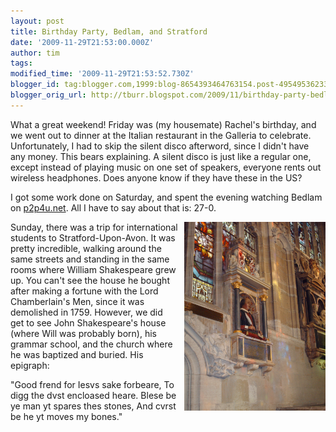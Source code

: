 ```yaml
---
layout: post
title: Birthday Party, Bedlam, and Stratford
date: '2009-11-29T21:53:00.000Z'
author: tim
tags: 
modified_time: '2009-11-29T21:53:52.730Z'
blogger_id: tag:blogger.com,1999:blog-8654393464763154.post-4954953623370254065
blogger_orig_url: http://tburr.blogspot.com/2009/11/birthday-party-bedlam-and-stratford.html
---
```


What a great weekend! Friday was (my housemate) Rachel's birthday, and we went out to dinner at the Italian restaurant in the Galleria to celebrate. Unfortunately, I had to skip the silent disco afterword, since I didn't have any money. This bears explaining. A silent disco is just like a regular one, except instead of playing music on one set of speakers, everyone rents out wireless headphones. Does anyone know if they have these in the US?

I got some work done on Saturday, and spent the evening watching Bedlam on <a href="http://www.p2p4u.net/">p2p4u.net</a>. All I have to say about that is: 27-0. 

<a onblur="try {parent.deselectBloggerImageGracefully();} catch(e) {}" href="/images/eurotrip/shakespeare.jpg"><img style="float:right; margin:0 0 10px 10px;cursor:pointer; cursor:hand;width: 226px; height: 302px;" src="/images/eurotrip/shakespeare.jpg" border="0" alt="" /></a>

Sunday, there was a trip for international students to Stratford-Upon-Avon. It was pretty incredible, walking around the same streets and standing in the same rooms where William Shakespeare grew up. You can't see the house he bought after making a fortune with the Lord Chamberlain's Men, since it was demolished in 1759. However, we did get to see John Shakespeare's house (where Will was probably born), his grammar school, and the church where he was baptized and buried. His epigraph:

"Good frend for Iesvs sake forbeare,
To digg the dvst encloased heare.
Blese be ye man yt spares thes stones,
And cvrst be he yt moves my bones."